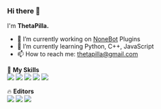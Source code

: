 ### Hi there 👋

I'm **ThetaPilla.**

- 🔭 I’m currently working on [NoneBot](https://github.com/nonebot) Plugins
- 🌱 I’m currently learning Python, C++, JavaScript
- 📫 How to reach me: thetapilla@gmail.com

🌟 **My Skills**  
![](https://img.shields.io/badge/-C++-3e74a2?style=flat-square&logo=c%2B%2B&logoColor=fff)
![](https://img.shields.io/badge/-Python-yellow?style=flat-square&logo=Python&logoColor=fff)
![](https://img.shields.io/badge/-Docker-2496ED?style=flat-square&logo=Docker&logoColor=fff)
![](https://img.shields.io/badge/-Ubuntu-orange?style=flat-square&logo=ubuntu&logoColor=fff)
![](https://img.shields.io/badge/-Vim-339933?style=flat-square&logo=vim&logoColor=fff)

🔥 **Editors**  
![](https://img.shields.io/badge/-Pycharm-4fc08d?style=flat-square&logo=pycharm&logoColor=fff)
![](https://img.shields.io/badge/-Clion-47A248?style=flat-square&logo=clion&logoColor=fff)
![](https://img.shields.io/badge/-WebStorm-2d98ce?style=flat-square&logo=webstorm&logoColor=fff)
